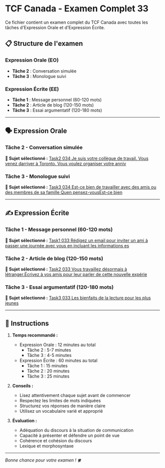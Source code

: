 # TCF Canada - Examen Complet 33

Ce fichier contient un examen complet du TCF Canada avec toutes les tâches d'Expression Orale et d'Expression Écrite.

## 📋 Structure de l'examen

### Expression Orale (EO)
- **Tâche 2** : Conversation simulée
- **Tâche 3** : Monologue suivi

### Expression Écrite (EE)  
- **Tâche 1** : Message personnel (60-120 mots)
- **Tâche 2** : Article de blog (120-150 mots)
- **Tâche 3** : Essai argumentatif (120-180 mots)

---

## 🗣️ Expression Orale

### Tâche 2 - Conversation simulée

**📄 Sujet sélectionné :** [Task2 034 Je suis votre collègue de travail. Vous venez darriver à Toronto. Vous voulez organiser votre anniv](../tcf_canada/eo/task2/task2_034_Je_suis_votre_collègue_de_travail._Vous_venez_darriver_à_Toronto._Vous_voulez_organiser_votre_anniv.md)

### Tâche 3 - Monologue suivi

**📄 Sujet sélectionné :** [Task3 034 Est-ce bien de travailler avec des amis ou des membres de sa famille Quen pensez-vousEst-ce bien](../tcf_canada/eo/task3/task3_034_Est-ce_bien_de_travailler_avec_des_amis_ou_des_membres_de_sa_famille_Quen_pensez-vousEst-ce_bien.md)

---

## ✍️ Expression Écrite

### Tâche 1 - Message personnel (60-120 mots)

**📄 Sujet sélectionné :** [Task1 033 Rédigez un email pour inviter un ami à passer une journée avec vous en incluant les informations es](../tcf_canada/ee/task1/task1_033_Rédigez_un_email_pour_inviter_un_ami_à_passer_une_journée_avec_vous_en_incluant_les_informations_es.md)

### Tâche 2 - Article de blog (120-150 mots)

**📄 Sujet sélectionné :** [Task2 033 Vous travaillez désormais à létranger.Écrivez à vos amis pour leur parler de cette nouvelle expérie](../tcf_canada/ee/task2/task2_033_Vous_travaillez_désormais_à_létranger.Écrivez_à_vos_amis_pour_leur_parler_de_cette_nouvelle_expérie.md)

### Tâche 3 - Essai argumentatif (120-180 mots)

**📄 Sujet sélectionné :** [Task3 033 Les bienfaits de la lecture pour les plus jeunes](../tcf_canada/ee/task3/task3_033_Les_bienfaits_de_la_lecture_pour_les_plus_jeunes.md)

---

## 📝 Instructions

1. **Temps recommandé :**
   - Expression Orale : 12 minutes au total
     - Tâche 2 : 5-7 minutes
     - Tâche 3 : 4-5 minutes
   - Expression Écrite : 60 minutes au total
     - Tâche 1 : 15 minutes
     - Tâche 2 : 20 minutes  
     - Tâche 3 : 25 minutes

2. **Conseils :**
   - Lisez attentivement chaque sujet avant de commencer
   - Respectez les limites de mots indiquées
   - Structurez vos réponses de manière claire
   - Utilisez un vocabulaire varié et approprié

3. **Évaluation :**
   - Adéquation du discours à la situation de communication
   - Capacité à présenter et défendre un point de vue
   - Cohérence et cohésion du discours
   - Lexique et morphosyntaxe

---

*Bonne chance pour votre examen ! 🍀*
